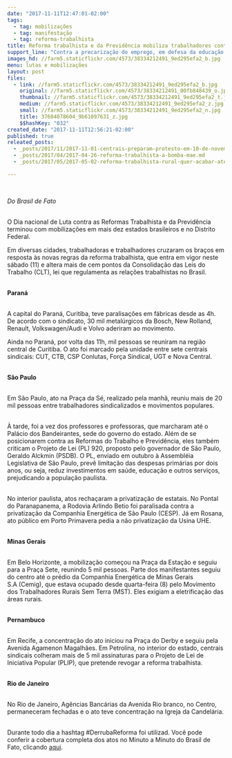 ```yaml
---
date: "2017-11-11T12:47:01-02:00"
tags:
  - tag: mobilizações
  - tag: manifestação
  - tag: reforma-trabalhista
title: Reforma trabalhista e da Previdência mobiliza trabalhadores contra desmontes de Temer
support_line: "Contra a precarização do emprego, em defesa da educação e contra privatizações, milhares tomam as ruas do país"
images_hd: //farm5.staticflickr.com/4573/38334212491_9ed295efa2_b.jpg
menu: lutas e mobilizações
layout: post
files:
  - link: //farm5.staticflickr.com/4573/38334212491_9ed295efa2_b.jpg
    original: //farm5.staticflickr.com/4573/38334212491_00fb848439_o.jpg
    thumbnail: //farm5.staticflickr.com/4573/38334212491_9ed295efa2_t.jpg
    medium: //farm5.staticflickr.com/4573/38334212491_9ed295efa2_z.jpg
    small: //farm5.staticflickr.com/4573/38334212491_9ed295efa2_n.jpg
    title: 37604078604_9b61097631_z.jpg
    $$hashKey: "032"
created_date: "2017-11-11T12:56:21-02:00"
published: true
releated_posts:
  - _posts/2017/11/2017-11-01-centrais-preparam-protesto-em-10-de-novembro-vespera-da-reforma.md
  - _posts/2017/04/2017-04-26-reforma-trabalhista-a-bomba-mae.md
  - _posts/2017/05/2017-05-02-reforma-trabalhista-rural-quer-acabar-ate-com-salario-do-trabalhador-do-campo.md

---
```

<p>&nbsp;</p>

<p><em>Do Brasil de Fato&nbsp;</em></p>

<p><br />
O Dia nacional&nbsp;de Luta contra as Reformas Trabalhista e da Previd&ecirc;ncia terminou com mobiliza&ccedil;&otilde;es em mais dez estados brasileiros e no Distrito Federal.</p>

<p>Em diversas cidades, trabalhadoras e trabalhadores cruzaram os bra&ccedil;os em resposta &agrave;s novas regras da reforma trabalhista, que entra&nbsp;em vigor neste s&aacute;bado (11) e altera mais de cem pontos da Consolida&ccedil;&atilde;o das Leis do Trabalho (CLT), lei que regulamenta as rela&ccedil;&otilde;es trabalhistas no Brasil.</p>

<p><br />
<strong>Paran&aacute;</strong></p>

<p><br />
A capital do Paran&aacute;, Curitiba, teve paralisa&ccedil;&otilde;es em f&aacute;bricas desde as 4h. De acordo com&nbsp;o sindicato, 30 mil metal&uacute;rgicos da Bosch, New Rolland, Renault, Volkswagen/Audi e Volvo&nbsp;aderiram ao movimento.</p>

<p>Ainda no Paran&aacute;, por volta das 11h, mil pessoas se reuniram na regi&atilde;o central de Curitiba. O ato&nbsp;foi marcado pela unidade entre sete centrais sindicais: CUT, CTB, CSP Conlutas, For&ccedil;a Sindical, UGT e Nova Central.&nbsp;</p>

<p><br />
<strong>S&atilde;o Paulo</strong></p>

<p><br />
Em S&atilde;o Paulo, ato na Pra&ccedil;a da S&eacute;, realizado pela manh&atilde;,&nbsp;reuniu mais de 20 mil pessoas entre trabalhadores sindicalizados e movimentos populares.</p>

<p><br />
&Agrave; tarde, foi a vez dos professores e professoras, que marcharam at&eacute; o Pal&aacute;cio dos Bandeirantes, sede do governo do estado. Al&eacute;m de se posicionarem contra as Reformas do Trabalho e Previd&ecirc;ncia, eles tamb&eacute;m criticam o Projeto de Lei (PL) 920, proposto pelo governador de S&atilde;o Paulo, Geraldo Alckmin (PSDB). O PL, enviado em outubro &agrave; Assembl&eacute;ia Legislativa de S&atilde;o Paulo, prev&ecirc; limita&ccedil;&atilde;o das despesas prim&aacute;rias por dois anos, ou seja, reduz investimentos em sa&uacute;de, educa&ccedil;&atilde;o e outros servi&ccedil;os, prejudicando a popula&ccedil;&atilde;o paulista.</p>

<p><br />
No interior paulista, atos recha&ccedil;aram&nbsp;a privatiza&ccedil;&atilde;o de estatais. No Pontal do Paranapanema, a Rodovia Arlindo Betio foi paralisada&nbsp;contra a privatiza&ccedil;&atilde;o da Companhia Energ&eacute;tica de S&atilde;o Paulo (CESP). J&aacute; em Rosana, ato p&uacute;blico em Porto Primavera pedia a n&atilde;o privatiza&ccedil;&atilde;o da Usina UHE.</p>

<p><br />
<strong>Minas Gerais</strong></p>

<p><br />
Em Belo Horizonte,&nbsp;a mobiliza&ccedil;&atilde;o&nbsp;come&ccedil;ou na Pra&ccedil;a da Esta&ccedil;&atilde;o e seguiu para a Pra&ccedil;a Sete, reunindo&nbsp;5 mil pessoas. Parte dos manifestantes seguiu do centro at&eacute; o pr&eacute;dio da Companhia&nbsp;Energ&eacute;tica de Minas Gerais S.A&nbsp;(Cemig), que estava ocupado desde quarta-feira (8) pelo Movimento dos Trabalhadores Rurais Sem Terra (MST). Eles&nbsp;exigiam a&nbsp;eletrifica&ccedil;&atilde;o das &aacute;reas rurais.</p>

<p><br />
<strong>Pernambuco</strong></p>

<p><br />
Em Recife, a concentra&ccedil;&atilde;o&nbsp;do ato iniciou na Pra&ccedil;a do Derby e seguiu pela Avenida Agamenon Magalh&atilde;es. Em Petrolina, no interior do estado,&nbsp;centrais sindicais colheram mais de 5 mil assinaturas para o Projeto de Lei de Iniciativa Popular (PLIP), que pretende revogar a reforma trabalhista.</p>

<p><br />
<strong>Rio de Janeiro</strong></p>

<p><br />
No Rio de Janeiro, Ag&ecirc;ncias Banc&aacute;rias da Avenida&nbsp;Rio branco, no Centro, permaneceram fechadas e o ato teve concentra&ccedil;&atilde;o na Igreja da Candel&aacute;ria.</p>

<p><br />
Durante todo dia a hashtag #DerrubaReforma foi utilizad. Voc&ecirc; pode conferir a cobertura completa dos atos no Minuto a Minuto do&nbsp;Brasil de Fato, clicando&nbsp;<a href="https://www.brasildefato.com.br/2017/11/10/minuto-a-minuto-or-10-de-novembro-dia-nacional-de-lutas/" target="_blank">aqui</a>.</p>
